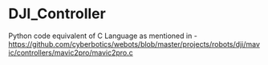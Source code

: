 # DJI_Controller
Python code equivalent of C Language as mentioned in -
https://github.com/cyberbotics/webots/blob/master/projects/robots/dji/mavic/controllers/mavic2pro/mavic2pro.c
